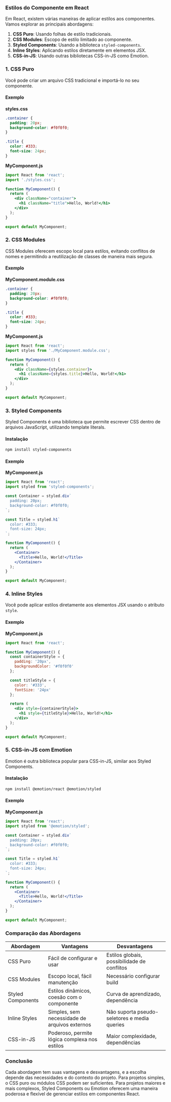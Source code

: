 ### Estilos do Componente em React

Em React, existem várias maneiras de aplicar estilos aos componentes. Vamos explorar as principais abordagens:

1. **CSS Puro**: Usando folhas de estilo tradicionais.
2. **CSS Modules**: Escopo de estilo limitado ao componente.
3. **Styled Components**: Usando a biblioteca `styled-components`.
4. **Inline Styles**: Aplicando estilos diretamente em elementos JSX.
5. **CSS-in-JS**: Usando outras bibliotecas CSS-in-JS como Emotion.

### 1. CSS Puro

Você pode criar um arquivo CSS tradicional e importá-lo no seu componente.

#### Exemplo

**styles.css**
```css
.container {
  padding: 20px;
  background-color: #f0f0f0;
}

.title {
  color: #333;
  font-size: 24px;
}
```

**MyComponent.js**
```jsx
import React from 'react';
import './styles.css';

function MyComponent() {
  return (
    <div className="container">
      <h1 className="title">Hello, World!</h1>
    </div>
  );
}

export default MyComponent;
```

### 2. CSS Modules

CSS Modules oferecem escopo local para estilos, evitando conflitos de nomes e permitindo a reutilização de classes de maneira mais segura.

#### Exemplo

**MyComponent.module.css**
```css
.container {
  padding: 20px;
  background-color: #f0f0f0;
}

.title {
  color: #333;
  font-size: 24px;
}
```

**MyComponent.js**
```jsx
import React from 'react';
import styles from './MyComponent.module.css';

function MyComponent() {
  return (
    <div className={styles.container}>
      <h1 className={styles.title}>Hello, World!</h1>
    </div>
  );
}

export default MyComponent;
```

### 3. Styled Components

Styled Components é uma biblioteca que permite escrever CSS dentro de arquivos JavaScript, utilizando template literals.

#### Instalação

```bash
npm install styled-components
```

#### Exemplo

**MyComponent.js**
```jsx
import React from 'react';
import styled from 'styled-components';

const Container = styled.div`
  padding: 20px;
  background-color: #f0f0f0;
`;

const Title = styled.h1`
  color: #333;
  font-size: 24px;
`;

function MyComponent() {
  return (
    <Container>
      <Title>Hello, World!</Title>
    </Container>
  );
}

export default MyComponent;
```

### 4. Inline Styles

Você pode aplicar estilos diretamente aos elementos JSX usando o atributo `style`.

#### Exemplo

**MyComponent.js**
```jsx
import React from 'react';

function MyComponent() {
  const containerStyle = {
    padding: '20px',
    backgroundColor: '#f0f0f0'
  };

  const titleStyle = {
    color: '#333',
    fontSize: '24px'
  };

  return (
    <div style={containerStyle}>
      <h1 style={titleStyle}>Hello, World!</h1>
    </div>
  );
}

export default MyComponent;
```

### 5. CSS-in-JS com Emotion

Emotion é outra biblioteca popular para CSS-in-JS, similar aos Styled Components.

#### Instalação

```bash
npm install @emotion/react @emotion/styled
```

#### Exemplo

**MyComponent.js**
```jsx
import React from 'react';
import styled from '@emotion/styled';

const Container = styled.div`
  padding: 20px;
  background-color: #f0f0f0;
`;

const Title = styled.h1`
  color: #333;
  font-size: 24px;
`;

function MyComponent() {
  return (
    <Container>
      <Title>Hello, World!</Title>
    </Container>
  );
}

export default MyComponent;
```

### Comparação das Abordagens

| Abordagem         | Vantagens                                                   | Desvantagens                          |
|-------------------|-------------------------------------------------------------|---------------------------------------|
| CSS Puro          | Fácil de configurar e usar                                  | Estilos globais, possibilidade de conflitos |
| CSS Modules       | Escopo local, fácil manutenção                              | Necessário configurar build           |
| Styled Components | Estilos dinâmicos, coesão com o componente                  | Curva de aprendizado, dependência     |
| Inline Styles     | Simples, sem necessidade de arquivos externos               | Não suporta pseudo-seletores e media queries |
| CSS-in-JS         | Poderoso, permite lógica complexa nos estilos               | Maior complexidade, dependências      |

### Conclusão

Cada abordagem tem suas vantagens e desvantagens, e a escolha depende das necessidades e do contexto do projeto. Para projetos simples, o CSS puro ou módulos CSS podem ser suficientes. Para projetos maiores e mais complexos, Styled Components ou Emotion oferecem uma maneira poderosa e flexível de gerenciar estilos em componentes React.